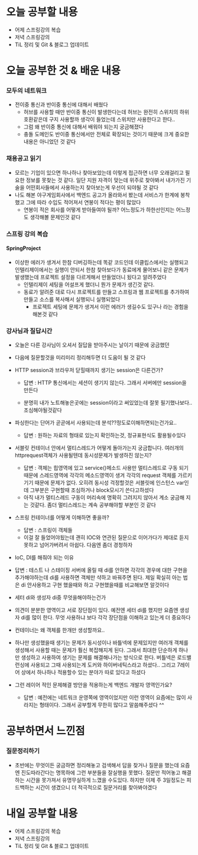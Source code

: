 # 오늘 공부할 내용

- 어제 스프링강의 복습
- 저녁 스프링강의
- TiL 정리 및 Git & 블로그 업데이트

# 오늘 공부한 것 & 배운 내용

### 모두의 네트워크

- 전이중 통신과 반이중 통신에 대해서 배웠다
  - 허브를 사용할 때만 반이중 통신이 발생한다는데 허브는 완전히 스위치의 하위호환같은데 구지 사용할까 생각이 들었는데 스위치만 사용한다고 한다..
  - 그럼 왜 반이중 통신에 대해서 배워야 되는지 궁금해졌다
  - 충돌 도메인도 반이중 통신에서만 전체로 확장되는 것이기 때문에 크게 중요한 내용은 아니었던 것 같다

### 채용공고 읽기

- 모르는 기업이 있으면 하나하나 찾아보았는데 이렇게 접근하면 너무 오래걸리고 필요한 정보를 못찾는 것 같다. 일단 지원 자격이 맞는데 위주로 찾아봐서 내가가진 기술을 어떤회사들에서 사용하는지 찾아보는게 우선이 되야될 것 같다
- 나도 해본 야구게임회사에서 백엔드 공고가 올라와서 봤는데 서비스가 한계에 봉착했고 그에 따라 수입도 적어져서 연봉이 적다는 평이 많았다
  - 연봉이 적은 회사를 어떻게 받아들여야 될까? 어느정도가 하한선인지는 어느정도 생각해볼 문제인것 같다



### 스프링 강의 복습

#### SpringProject

- 이상한 에러가 생겨서 한참 디버깅하는데 똑같 코드인데 이클립스에서는 실행되고 인텔리제이에서는 실행이 안되서 한참 찾아보다가 동료에게 물어보니 같은 문제가 발생했는데 프로젝트 설정을 다르게해서 만들었더니 됬다고 알려주었다
  - 인텔리제이 세팅을 어설프게 했더니 뭔가 문제가 생긴것 같다. 
  - 동료가 알려준 대로 다시 프로젝트를 만들고 스프링과 웹 프로젝트를 추가하여 만들고 소스를 복사해서 실행되니 실행되었다
    - 프로젝트 세팅에 문제가 생겨서 이런 에러가 생길수도 있구나 라는 경험을 해본것 같다

### 강사님과 질답시간

- 오늘은 다른 강사님이 오셔서 질답을 받아주시는 날이기 때문에 궁금했던
  
- 다음에 질문할것을 미리미리 정리해두면 더 도움이 될 것 같다
  
- HTTP session과 브라우저 닫힐때까지 생기는 session은 다른건가?

  - 답변 : HTTP 통신에서는 세션이 생기지 않는다. 그래서 서버에만 session을 만든다

  - 분명히 내가 노트해놓은곳에는 session이라고 써있었는데 잘못 필기했나보다.. 조심해야될것같다

    

- 파싱한다는 단어가 곧곧에서 사용되는데 분석??정도로이해하면되는건가요..

  - 답변 : 원하는 자료의 형태로 있는지 확인하는것, 정규표현식도 활용될수있다

    

- 서블릿 컨테이너 안에서 멀티스레드가 어떻게 돌아가는지 궁금합니다. 여러개의 httprequest객체가 사용될텐데 동시성문제가 발생하진 않는지?
  - 답변 : 객체는 힙영역에 있고 service()메소드 사용만  멀티스레드로 구동 되기 때문에 스레드영역에 각각의 메소드영역이 생겨 각각의 request 객체를 가르키기기 때문에 문제가 없다. 오히려 동시성 걱정할것은 서블릿에 인스턴스 var인데 그부분은 구현할때 조심하거나 block모시기 쓴다고하셨다
  - 아직 내가 멀티스레드 구동이 머리속에 명확히 그려지지 않아서 계소 궁금해 지는 것같다. 좀더 멀티스레드는 계속 공부해야할 부분인 것 같다

- 스프링 컨테이너를 어떻게 이해하면 좋을까?
  - 답변 : 스프링이 객체들 
  - 이걸 잘 들었어야됬는데 괜히 IOC와 연관된 질문으로 이어가다가 제대로 듣지못하고 넘어가버려서 아쉽다. 다음엔 좀더 경청하자

- IoC, DI를 해줘야 되는 이유
  
- 답변 : 테스트 나 스테이징 서버에 올릴 때 di를 안하면 각각의 경우에 대한 구현을 추가해야하는데 di를 사용하면 객체만 샥하고 바꿔주면 된다. 제일 확실히 아는 법은 di 안사용하고 구현 했을때와 하고 구현했을때를 비교해보면 알것이다
  
- 세터 di와 생성자 di중 무엇을해야하는건가
  
- 의견이 분분한 영역이고 서로 장단점이 있다. 예전엔 세터 di를 했지만 요즘엔 생성자 di를 많이 한다. 무엇 사용하냐 보다 각각 장단점을 이해하고 있는게 더 중요하다
  
- 컨테이너는 왜 객체를 한개만 생성할까요.. 

- 하나만 생성했을때 생기는 문제가 동시성이나 바틀넥에 문제있지만 여러개 객체를 생성해서 사용할 때는 문제가 훨신 복잡해지게 된다. 그래서 최대한 단순하게 하나만 생성하고 사용하여 생기는 문제를 해결해나가는 방식으로 한다. 버틀넥은 로드밸런싱에 사용되고 그때 사용되는게 도커와 하이버네틱스라고 하셨다.. 그리고 7레이어 상에서 하나하나 적용할수 있는 분야가 따로 있다고 하셨다

- 그런 레이어 적인 문제해결 방안을 적용하는게 백엔드 개발자 영역인가요?
  
  - 답변 : 예전에는 네트워크 운영쪽에 영역이었지만 이런 영역이 요즘에는 많이 사라지는 형태이다.  그래서 공부할게 무한히 많다고 말씀해주셨다 ^^



# 공부하면서 느낀점

### 질문정리하기

- 초반에는 무엇이든 궁금하면 정리해놓고 검색해서 답을 찾거나 질문을 했는데 요즘엔 진도따라간다는 명목하에 그런 부분들을 잘실행을 못했다. 질문만 적어놓고 해결하는 시간을 못가져서 유명무실하게 느꼈을 수도있다. 하지만 이제 주 3일정도는 피드백하는 시간이 생겼으니 더 적극적으로 질문거리를 찾아봐야겠다

# 내일 공부할 내용

- 어제 스프링강의 복습
- 저녁 스프링강의
- TiL 정리 및 Git & 블로그 업데이트



